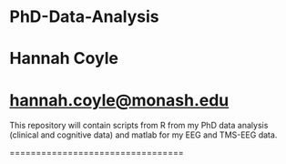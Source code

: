 
# PhD-Data-Analysis


# Hannah Coyle
# hannah.coyle@monash.edu

This repository will contain scripts from R from my PhD data analysis (clinical and cognitive data) and matlab for my EEG and TMS-EEG data. 

=================================
